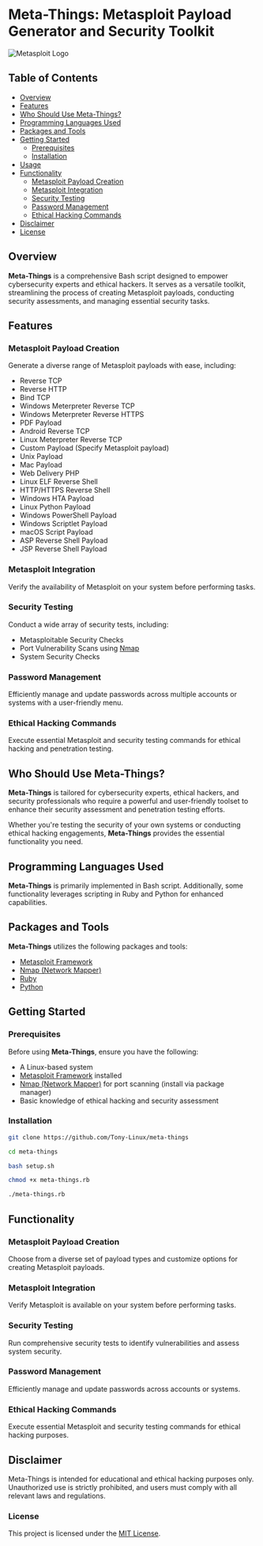 # Meta-Things: Metasploit Payload Generator and Security Toolkit

![Metasploit Logo](metasploit_logo.png)

## Table of Contents

- [Overview](#overview)
- [Features](#features)
- [Who Should Use Meta-Things?](#who-should-use-meta-things)
- [Programming Languages Used](#programming-languages-used)
- [Packages and Tools](#packages-and-tools)
- [Getting Started](#getting-started)
  - [Prerequisites](#prerequisites)
  - [Installation](#installation)
- [Usage](#usage)
- [Functionality](#functionality)
  - [Metasploit Payload Creation](#metasploit-payload-creation)
  - [Metasploit Integration](#metasploit-integration)
  - [Security Testing](#security-testing)
  - [Password Management](#password-management)
  - [Ethical Hacking Commands](#ethical-hacking-commands)
- [Disclaimer](#disclaimer)
- [License](#license)

## Overview

**Meta-Things** is a comprehensive Bash script designed to empower cybersecurity experts and ethical hackers. It serves as a versatile toolkit, streamlining the process of creating Metasploit payloads, conducting security assessments, and managing essential security tasks.

## Features

### Metasploit Payload Creation

Generate a diverse range of Metasploit payloads with ease, including:

- Reverse TCP
- Reverse HTTP
- Bind TCP
- Windows Meterpreter Reverse TCP
- Windows Meterpreter Reverse HTTPS
- PDF Payload
- Android Reverse TCP
- Linux Meterpreter Reverse TCP
- Custom Payload (Specify Metasploit payload)
- Unix Payload
- Mac Payload
- Web Delivery PHP
- Linux ELF Reverse Shell
- HTTP/HTTPS Reverse Shell
- Windows HTA Payload
- Linux Python Payload
- Windows PowerShell Payload
- Windows Scriptlet Payload
- macOS Script Payload
- ASP Reverse Shell Payload
- JSP Reverse Shell Payload

### Metasploit Integration

Verify the availability of Metasploit on your system before performing tasks.

### Security Testing

Conduct a wide array of security tests, including:

- Metasploitable Security Checks
- Port Vulnerability Scans using [Nmap](https://nmap.org)
- System Security Checks

### Password Management

Efficiently manage and update passwords across multiple accounts or systems with a user-friendly menu.

### Ethical Hacking Commands

Execute essential Metasploit and security testing commands for ethical hacking and penetration testing.

## Who Should Use Meta-Things?

**Meta-Things** is tailored for cybersecurity experts, ethical hackers, and security professionals who require a powerful and user-friendly toolset to enhance their security assessment and penetration testing efforts.

Whether you're testing the security of your own systems or conducting ethical hacking engagements, **Meta-Things** provides the essential functionality you need.

## Programming Languages Used

**Meta-Things** is primarily implemented in Bash script. Additionally, some functionality leverages scripting in Ruby and Python for enhanced capabilities.

## Packages and Tools

**Meta-Things** utilizes the following packages and tools:

- [Metasploit Framework](https://www.metasploitunleashed.com/metasploit-unleashed-installation)
- [Nmap (Network Mapper)](https://nmap.org)
- [Ruby](https://www.ruby-lang.org)
- [Python](https://www.python.org)

## Getting Started

### Prerequisites

Before using **Meta-Things**, ensure you have the following:

- A Linux-based system
- [Metasploit Framework](https://www.metasploitunleashed.com/metasploit-unleashed-installation) installed
- [Nmap (Network Mapper)](https://nmap.org/download.html) for port scanning (install via package manager)
- Basic knowledge of ethical hacking and security assessment

### Installation

   ```bash
   git clone https://github.com/Tony-Linux/meta-things
   ```
   ```bash
   cd meta-things
   ```
   ```bash
   bash setup.sh
   ```
   ```bash
   chmod +x meta-things.rb
   ```
   ```bash
   ./meta-things.rb
   ```

## Functionality

### Metasploit Payload Creation
Choose from a diverse set of payload types and customize options for creating Metasploit payloads.

### Metasploit Integration
Verify Metasploit is available on your system before performing tasks.

### Security Testing
Run comprehensive security tests to identify vulnerabilities and assess system security.

### Password Management
Efficiently manage and update passwords across accounts or systems.

### Ethical Hacking Commands
Execute essential Metasploit and security testing commands for ethical hacking purposes.  

## Disclaimer
Meta-Things is intended for educational and ethical hacking purposes only. Unauthorized use is strictly prohibited, and users must comply with all relevant laws and regulations.

### License

This project is licensed under the <a href="https://github.com/Tony-Linux/meta-things/blob/main/LICENSE">MIT License</a>.

